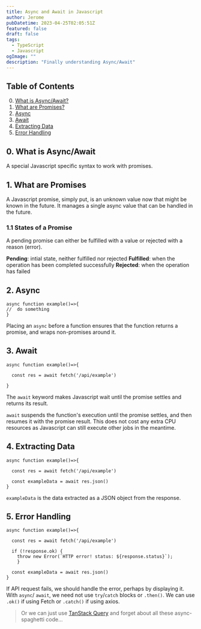 ```yaml
---
title: Async and Await in Javascript
author: Jerome
pubDatetime: 2023-04-25T02:05:51Z
featured: false
draft: false
tags:
  - TypeScript
  - Javascript
ogImage: ""
description: "Finally understanding Async/Await"
---
```


## Table of Contents

0. [What is Async/Await?](#-0-what-is-async/await?)
1. [What are Promises?](#-1-what-are-promises)
2. [Async](#-2-async)
3. [Await](#-3-await)
4. [Extracting Data](#-4-extracting-data)
5. [Error Handling](#-5-error-handling)

## 0. What is Async/Await

A special Javascript specific syntax to work with promises.

## 1. What are Promises

A Javascript promise, simply put, is an unknown value now that might be known in the future. It manages a single async value that can be handled in the future.

### 1.1 States of a Promise

A pending promise can either be fulfilled with a value or rejected with a reason (error).

<b>Pending</b>: intial state, neither fulfilled nor rejected
<b>Fulfilled</b>: when the operation has been completed successfully
<b>Rejected</b>: when the operation has failed

## 2. Async

```tsx
async function example()=>{
//  do something
}
```

Placing an `async` before a function ensures that the function returns a promise, and wraps non-promises around it.

## 3. Await

```tsx
async function example()=>{

  const res = await fetch('/api/example')

}
```

The `await` keyword makes Javascript wait until the promise settles and returns its result.

`await` suspends the function's execution until the promise settles, and then resumes it with the promise result. This does not cost any extra CPU resources as Javascript can still execute other jobs in the meantime.

## 4. Extracting Data

```tsx
async function example()=>{

  const res = await fetch('/api/example')

  const exampleData = await res.json()
}
```

`exampleData` is the data extracted as a JSON object from the response.

## 5. Error Handling

```tsx
async function example()=>{

  const res = await fetch('/api/example')

  if (!response.ok) {
    throw new Error(`HTTP error! status: ${response.status}`);
	}

  const exampleData = await res.json()
}
```

If API request fails, we should handle the error, perhaps by displaying it. With `async`/ `await`, we need not use `try`/`catch` blocks or `.then()`. We can use `.ok()` if using Fetch or `.catch()` if using axios.

> Or we can just use [TanStack Query](https://tanstack.com/query/latest) and forget about all these async-spaghetti code...
